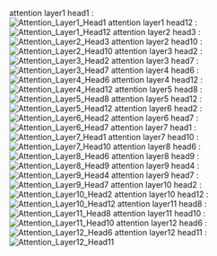 attention layer1 head1 :  
![Attention_Layer1_Head1](https://github.com/HanhanXing/-2024/assets/49121375/10abd055-443a-4c2d-8ee5-0730a4cc9b2a)
attention layer1 head12 :  
![Attention_Layer1_Head12](https://github.com/HanhanXing/-2024/assets/49121375/32513b8e-e02d-46e9-ab15-f0616dd4135b)
attention layer2 head3 :  
![Attention_Layer2_Head3](https://github.com/HanhanXing/-2024/assets/49121375/79f52b6c-0433-453c-b75a-552edba00dad)
attention layer2 head10 :  
![Attention_Layer2_Head10](https://github.com/HanhanXing/-2024/assets/49121375/ebba23a1-ee85-4d5f-b494-01dc9a25b3c6)
attention layer3 head2 :  
![Attention_Layer3_Head2](https://github.com/HanhanXing/-2024/assets/49121375/c130a6b8-8b2b-49c8-a613-55a857f252a1)
attention layer3 head7 :  
![Attention_Layer3_Head7](https://github.com/HanhanXing/-2024/assets/49121375/dcf58bf0-a24e-47e4-b294-a51c1a0e6d26)
attention layer4 head6 :  
![Attention_Layer4_Head6](https://github.com/HanhanXing/-2024/assets/49121375/64557a5b-8c71-4f16-a722-a45819dd67bc)
attention layer4 head12 :  
![Attention_Layer4_Head12](https://github.com/HanhanXing/-2024/assets/49121375/2936cf0e-7998-464d-8d80-adc8f7015872)
attention layer5 head8 :  
![Attention_Layer5_Head8](https://github.com/HanhanXing/-2024/assets/49121375/3ac5e7ed-6165-4e06-8154-e2035388fcc7)
attention layer5 head12 :  
![Attention_Layer5_Head12](https://github.com/HanhanXing/-2024/assets/49121375/cbbb93c7-4e36-4d68-8f48-0d68ff9a1e3b)
attention layer6 head2 :  
![Attention_Layer6_Head2](https://github.com/HanhanXing/-2024/assets/49121375/e91993f4-14fa-4760-9482-3700640307a8)
attention layer6 head7 :  
![Attention_Layer6_Head7](https://github.com/HanhanXing/-2024/assets/49121375/b3e10fb7-e0fb-4559-a81e-016c46781e95)
attention layer7 head1 :  
![Attention_Layer7_Head1](https://github.com/HanhanXing/-2024/assets/49121375/a5c38a5e-c7fd-4f97-81b3-667d43cb1f8f)
attention layer7 head10 :  
![Attention_Layer7_Head10](https://github.com/HanhanXing/-2024/assets/49121375/af32d0f4-db65-42e2-ab14-ef9346439501)
attention layer8 head6 :  
![Attention_Layer8_Head6](https://github.com/HanhanXing/-2024/assets/49121375/d18e9f28-c233-4bda-8b29-33d1395a23bc)
attention layer8 head9 :  
![Attention_Layer8_Head9](https://github.com/HanhanXing/-2024/assets/49121375/56771feb-9bb8-4ca3-bb16-8d67eb640485)
attention layer9 head4 :  
![Attention_Layer9_Head4](https://github.com/HanhanXing/-2024/assets/49121375/df6e7fe8-d7eb-4f2b-b371-1188d029d3b5)
attention layer9 head7 :  
![Attention_Layer9_Head7](https://github.com/HanhanXing/-2024/assets/49121375/5164e165-4e43-4b58-9818-e879c8b6fd08)
attention layer10 head2 :  
![Attention_Layer10_Head2](https://github.com/HanhanXing/-2024/assets/49121375/b423f4bf-2c3e-4ebf-9e46-33a72455c2be)
attention layer10 head12 :  
![Attention_Layer10_Head12](https://github.com/HanhanXing/-2024/assets/49121375/d09b9cc2-84f0-48bb-ad77-e5a1429aade3)
attention layer11 head8 :  
![Attention_Layer11_Head8](https://github.com/HanhanXing/-2024/assets/49121375/bc01e03c-9294-4803-922a-175b2bc24069)
attention layer11 head10 :  
![Attention_Layer11_Head10](https://github.com/HanhanXing/-2024/assets/49121375/ac2b2ed4-d71c-4961-b6fa-c2b98eb2d305)
attention layer12 head6 :  
![Attention_Layer12_Head6](https://github.com/HanhanXing/-2024/assets/49121375/574acc53-1bdf-4e62-926d-413312b6f5da)
attention layer12 head11 :  
![Attention_Layer12_Head11](https://github.com/HanhanXing/-2024/assets/49121375/ddd20a01-08b7-41f4-b985-117a51672a7e)

